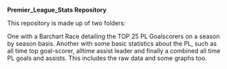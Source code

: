 **Premier_League_Stats Repository**

This repository is made up of two folders:
  
  One with a Barchart Race detailing the TOP 25 PL Goalscorers on a season by season basis. 
  Another with some basic statistics about the PL, such as all time top goal-scorer, alltime assist leader and finally a combined all time 
  PL goals and assists. This includes the raw data and some graphs too.
